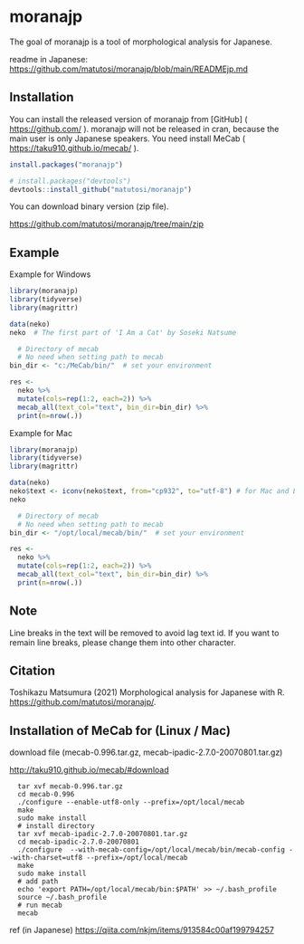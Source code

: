 
# moranajp

The goal of moranajp is a tool of morphological analysis for Japanese.

readme in Japanese:
<https://github.com/matutosi/moranajp/blob/main/READMEjp.md>

## Installation

You can install the released version of moranajp from \[GitHub\] (
<https://github.com/> ). moranajp will not be released in cran, because
the main user is only Japanese speakers. You need install MeCab (
<https://taku910.github.io/mecab/> ).

``` r
install.packages("moranajp")

# install.packages("devtools")
devtools::install_github("matutosi/moranajp")
```

You can download binary version (zip file).

<https://github.com/matutosi/moranajp/tree/main/zip>

## Example

Example for Windows

``` r
library(moranajp)
library(tidyverse)
library(magrittr)

data(neko)
neko  # The first part of 'I Am a Cat' by Soseki Natsume

  # Directory of mecab
  # No need when setting path to mecab
bin_dir <- "c:/MeCab/bin/"  # set your environment

res <- 
  neko %>%
  mutate(cols=rep(1:2, each=2)) %>%
  mecab_all(text_col="text", bin_dir=bin_dir) %>%
  print(n=nrow(.))
```

Example for Mac

``` r
library(moranajp)
library(tidyverse)
library(magrittr)

data(neko)
neko$text <- iconv(neko$text, from="cp932", to="utf-8") # for Mac and Linux (UTF-8)
neko

  # Directory of mecab
  # No need when setting path to mecab
bin_dir <- "/opt/local/mecab/bin/"  # set your environment

res <- 
  neko %>%
  mutate(cols=rep(1:2, each=2)) %>%
  mecab_all(text_col="text", bin_dir=bin_dir) %>%
  print(n=nrow(.))
```

## Note

Line breaks in the text will be removed to avoid lag text id. If you
want to remain line breaks, please change them into other character.

## Citation

Toshikazu Matsumura (2021) Morphological analysis for Japanese with R.
<https://github.com/matutosi/moranajp/>.

## Installation of MeCab for (Linux / Mac)

download file (mecab-0.996.tar.gz, mecab-ipadic-2.7.0-20070801.tar.gz)

<http://taku910.github.io/mecab/#download>

      tar xvf mecab-0.996.tar.gz
      cd mecab-0.996
      ./configure --enable-utf8-only --prefix=/opt/local/mecab
      make
      sudo make install
      # install directory
      tar xvf mecab-ipadic-2.7.0-20070801.tar.gz
      cd mecab-ipadic-2.7.0-20070801
      ./configure  --with-mecab-config=/opt/local/mecab/bin/mecab-config --with-charset=utf8 --prefix=/opt/local/mecab
      make
      sudo make install
      # add path
      echo 'export PATH=/opt/local/mecab/bin:$PATH' >> ~/.bash_profile
      source ~/.bash_profile
      # run mecab
      mecab

ref (in Japanese) <https://qiita.com/nkjm/items/913584c00af199794257>
